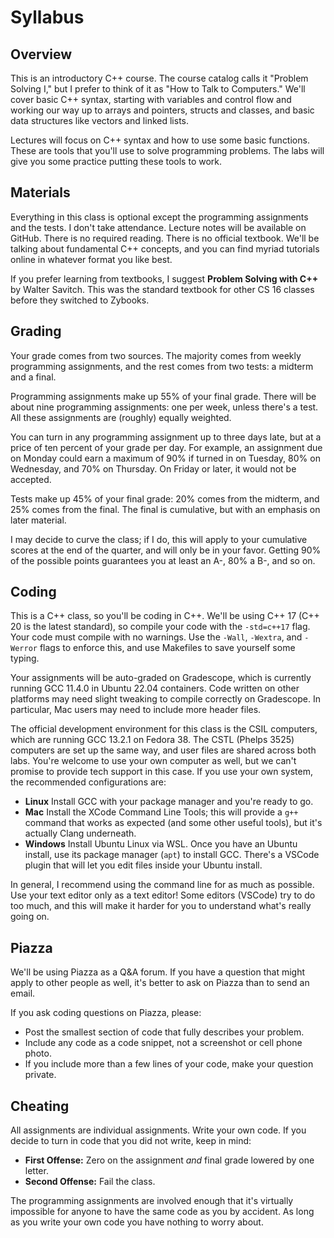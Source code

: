 # Syllabus

## Overview

This is an introductory C++ course. The course catalog calls it "Problem Solving
I," but I prefer to think of it as "How to Talk to Computers." We'll cover basic
C++ syntax,  starting with variables and control flow  and working our way up to
arrays and pointers, structs and classes, and basic data structures like vectors
and linked lists.

Lectures will focus on C++ syntax and how to use some basic functions. These are
tools that you'll use to solve programming problems. The labs will give you some
practice putting these tools to work.


## Materials

Everything in this class is optional  except the programming assignments and the
tests. I don't take attendance. Lecture notes will be available on GitHub. There
is no required reading.  There is no  official textbook.  We'll be talking about
fundamental  C++ concepts, and you can find myriad tutorials online  in whatever
format you like best.

If you prefer learning from textbooks, I suggest **Problem Solving with C++** by
Walter Savitch.  This was the  standard textbook for other CS 16 classes  before
they switched to Zybooks.


## Grading

Your grade comes from  two sources.  The majority  comes from weekly programming
assignments, and the rest comes from two tests: a midterm and a final.

Programming assignments  make up  55%  of your final grade.  There will be about
nine  programming assignments:  one per week,  unless there's a test.  All these
assignments are (roughly) equally weighted.

You can turn in any programming assignment up to three days late, but at a price
of  ten percent of your grade per day.  For example, an assignment due on Monday
could earn a maximum of 90% if turned in on Tuesday,  80% on Wednesday,  and 70%
on Thursday.  On Friday or later, it would not be accepted.

Tests make up 45% of your final grade: 20% comes from the midterm, and 25% comes
from the final. The final is cumulative, but with an emphasis on later material.

I may  decide to curve the class;  if I do,  this will apply to  your cumulative
scores at the end of the quarter, and will only be in your favor. Getting 90% of
the possible points guarantees you at least an A-, 80% a B-, and so on.


## Coding

This is a C++ class,  so you'll be coding in C++.  We'll be using C++ 17 (C++ 20
is the latest standard),  so compile your code with the `-std=c++17` flag.  Your
code must compile with no warnings.  Use the `-Wall`,  `-Wextra`,  and `-Werror`
flags to enforce this, and use Makefiles to save yourself some typing.

Your assignments will be  auto-graded on Gradescope,  which is currently running
GCC 11.4.0 in Ubuntu 22.04 containers.  Code written on other platforms may need
slight tweaking to compile correctly on Gradescope. In particular, Mac users may
need to include more header files.

The official development environment for this class is the CSIL computers, which
are running GCC 13.2.1 on Fedora 38. The CSTL (Phelps 3525) computers are set up
the same way, and user files are shared across both labs.  You're welcome to use
your own computer as well,  but we can't promise to provide tech support in this
case.  If you use your own system, the recommended configurations are:

- **Linux**  Install GCC with your package manager and you're ready to go.
- **Mac**  Install the XCode Command Line Tools; this will provide a `g++`
  command that works as expected (and some other useful tools), but it's
  actually Clang underneath.
- **Windows**  Install Ubuntu Linux via WSL.  Once you have an Ubuntu install,
  use its package manager (`apt`) to install GCC.  There's a VSCode plugin that
  will let you edit files inside your Ubuntu install.

In general, I recommend using the command line for as much as possible. Use your
text editor only as a text editor! Some editors (VSCode) try to do too much, and
this will make it harder for you to understand what's really going on.


## Piazza

We'll be using Piazza as a Q&A forum. If you have a question that might apply to
other people as well, it's better to ask on Piazza than to send an email.

If you ask coding questions on Piazza, please:

- Post the smallest section of code that fully describes your problem.
- Include any code as a code snippet, not a screenshot or cell phone photo.
- If you include more than a few lines of your code, make your question private.


## Cheating

All assignments are individual assignments.  Write your own code.  If you decide
to turn in code that you did not write, keep in mind:

- **First Offense:** Zero on the assignment _and_ final grade lowered by one letter.
- **Second Offense:** Fail the class.

The programming assignments  are involved enough  that it's virtually impossible
for anyone to have the same code as you  by accident.  As long as you write your
own code you have nothing to worry about.

